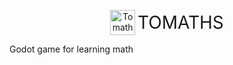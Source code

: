<p align="center">
  <img src="./Sprites/Tomate-removebg-preview.png" alt="Tomaths Logo" width="40" style="vertical-align: middle; display: inline-block;">
  <span style="font-size: 2em; vertical-align: middle;">TOMATHS</span>
</p>
Godot game for learning math


